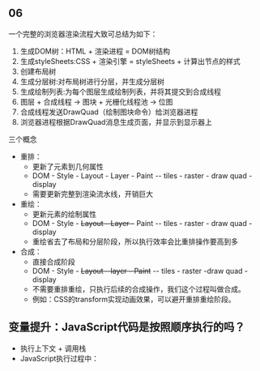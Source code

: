 ## 06
一个完整的浏览器渲染流程大致可总结为如下：
1. 生成DOM树：HTML + 渲染进程 = DOM树结构 
2. 生成styleSheets:CSS + 渲染引擎 = styleSheets + 计算出节点的样式
3. 创建布局树
4. 生成分层树:对布局树进行分层，并生成分层树
5. 生成绘制列表:为每个图层生成绘制列表，并将其提交到合成线程
6. 图层 + 合成线程 -> 图块 + 光栅化线程池 -> 位图
7. 合成线程发送DrawQuad（绘制图块命令）给浏览器进程
8. 浏览器进程根据DrawQuad消息生成页面，并显示到显示器上



三个概念
- 重排：
  - 更新了元素到几何属性
  - DOM - Style - Layout - Layer - Paint -- tiles - raster - draw quad - display
  - 需要更新完整到渲染流水线，开销巨大
- 重绘：
  -  更新元素的绘制属性
  -  DOM - Style - ~~Layout - Layer  -~~ Paint -- tiles - raster - draw quad - display
  -  重绘省去了布局和分层阶段，所以执行效率会比重排操作要高到多
- 合成：
  - 直接合成阶段
  - DOM - Style - ~~Layout - layer - Paint~~ -- tiles - raster -draw quad - display
  - 不需要重排重绘，只执行后续的合成操作，我们这个过程叫做合成。
  - 例如：CSS的transform实现动画效果，可以避开重排重绘阶段。


## 变量提升：JavaScript代码是按照顺序执行的吗？
- 执行上下文 + 调用栈
- JavaScript执行过程中：


